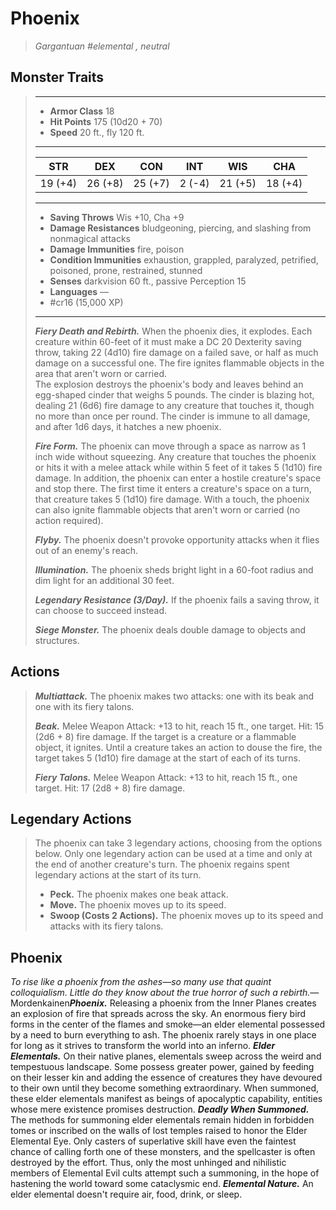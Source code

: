 # Phoenix
>*Gargantuan #elemental , neutral*
## Monster Traits
>___
>- **Armor Class** 18
>- **Hit Points** 175 (10d20 + 70)
>- **Speed** 20 ft., fly 120 ft.
>___
>|STR|DEX|CON|INT|WIS|CHA|
>|:---:|:---:|:---:|:---:|:---:|:---:|
>|19 (+4)|26 (+8)|25 (+7)|2 (-4)|21 (+5)|18 (+4)|
>___
>- **Saving Throws** Wis +10, Cha +9
>- **Damage Resistances** bludgeoning, piercing, and slashing from nonmagical attacks
>- **Damage Immunities** fire, poison
>- **Condition Immunities** exhaustion, grappled, paralyzed, petrified, poisoned, prone, restrained, stunned
>- **Senses** darkvision 60 ft., passive Perception 15
>- **Languages** —
>- #cr16 (15,000 XP)
>___
>***Fiery Death and Rebirth.*** When the phoenix dies, it explodes. Each creature within 60-feet of it must make a DC 20 Dexterity saving throw, taking 22 (4d10) fire damage on a failed save, or half as much damage on a successful one. The fire ignites flammable objects in the area that aren't worn or carried.  
>The explosion destroys the phoenix's body and leaves behind an egg-shaped cinder that weighs 5 pounds. The cinder is blazing hot, dealing 21 (6d6) fire damage to any creature that touches it, though no more than once per round. The cinder is immune to all damage, and after 1d6 days, it hatches a new phoenix.  
>
>***Fire Form.*** The phoenix can move through a space as narrow as 1 inch wide without squeezing. Any creature that touches the phoenix or hits it with a melee attack while within 5 feet of it takes 5 (1d10) fire damage. In addition, the phoenix can enter a hostile creature's space and stop there. The first time it enters a creature's space on a turn, that creature takes 5 (1d10) fire damage. With a touch, the phoenix can also ignite flammable objects that aren't worn or carried (no action required).  
>
>***Flyby.*** The phoenix doesn't provoke opportunity attacks when it flies out of an enemy's reach.  
>
>***Illumination.*** The phoenix sheds bright light in a 60-foot radius and dim light for an additional 30 feet.  
>
>***Legendary Resistance (3/Day).*** If the phoenix fails a saving throw, it can choose to succeed instead.  
>
>***Siege Monster.*** The phoenix deals double damage to objects and structures.  
>
## Actions
>***Multiattack.*** The phoenix makes two attacks: one with its beak and one with its fiery talons.  
>
>***Beak.*** Melee Weapon Attack: +13 to hit, reach 15 ft., one target. Hit: 15 (2d6 + 8) fire damage. If the target is a creature or a flammable object, it ignites. Until a creature takes an action to douse the fire, the target takes 5 (1d10) fire damage at the start of each of its turns.  
>
>***Fiery Talons.*** Melee Weapon Attack: +13 to hit, reach 15 ft., one target. Hit: 17 (2d8 + 8) fire damage.  
>
## Legendary Actions
>The phoenix can take 3 legendary actions, choosing from the options below. Only one legendary action can be used at a time and only at the end of another creature's turn. The phoenix regains spent legendary actions at the start of its turn.
>
>- **Peck.** The phoenix makes one beak attack.
>- **Move.** The phoenix moves up to its speed.
>- **Swoop (Costs 2 Actions).** The phoenix moves up to its speed and attacks with its fiery talons.
## Phoenix
*To rise like a phoenix from the ashes—so many use that quaint colloquialism. Little do they know about the true horror of such a rebirth.*— Mordenkainen***Phoenix.*** Releasing a phoenix from the Inner Planes creates an explosion of fire that spreads across the sky. An enormous fiery bird forms in the center of the flames and smoke—an elder elemental possessed by a need to burn everything to ash. The phoenix rarely stays in one place for long as it strives to transform the world into an inferno.
***Elder Elementals.*** On their native planes, elementals sweep across the weird and tempestuous landscape. Some possess greater power, gained by feeding on their lesser kin and adding the essence of creatures they have devoured to their own until they become something extraordinary. When summoned, these elder elementals manifest as beings of apocalyptic capability, entities whose mere existence promises destruction.
***Deadly When Summoned.*** The methods for summoning elder elementals remain hidden in forbidden tomes or inscribed on the walls of lost temples raised to honor the Elder Elemental Eye. Only casters of superlative skill have even the faintest chance of calling forth one of these monsters, and the spellcaster is often destroyed by the effort. Thus, only the most unhinged and nihilistic members of Elemental Evil cults attempt such a summoning, in the hope of hastening the world toward some cataclysmic end.
***Elemental Nature.*** An elder elemental doesn't require air, food, drink, or sleep.